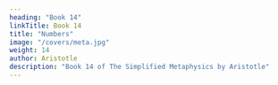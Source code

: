 ```yaml
---
heading: "Book 14"
linkTitle: Book 14
title: "Numbers"
image: "/covers/meta.jpg"
weight: 14
author: Aristotle
description: "Book 14 of The Simplified Metaphysics by Aristotle"
---
```

